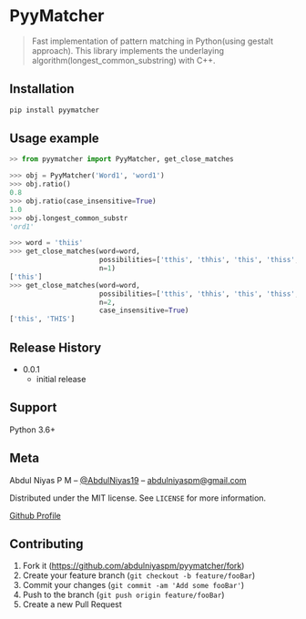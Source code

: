 # PyyMatcher
> Fast implementation of pattern matching in Python(using gestalt approach).
> This library implements the underlaying algorithm(longest_common_substring) with C++.

## Installation

```python
pip install pyymatcher
```

## Usage example

```python
>> from pyymatcher import PyyMatcher, get_close_matches

>>> obj = PyyMatcher('Word1', 'word1')
>>> obj.ratio()
0.8
>>> obj.ratio(case_insensitive=True)
1.0
>>> obj.longest_common_substr
'ord1'

>>> word = 'thiis'
>>> get_close_matches(word=word, 
                      possibilities=['tthis', 'thhis', 'this', 'thiss', 'THIS'], 
                      n=1)
['this']
>>> get_close_matches(word=word, 
                      possibilities=['tthis', 'thhis', 'this', 'thiss', 'THIS'], 
                      n=2, 
                      case_insensitive=True)
['this', 'THIS']
```

## Release History

* 0.0.1
    * initial release

## Support

Python 3.6+

## Meta

Abdul Niyas P M – [@AbdulNiyas19](https://twitter.com/AbdulNiyas19) – abdulniyaspm@gmail.com

Distributed under the MIT license. See ``LICENSE`` for more information.

[Github Profile](https://github.com/abdulniyaspm)

## Contributing

1. Fork it (https://github.com/abdulniyaspm/pyymatcher/fork)
2. Create your feature branch (`git checkout -b feature/fooBar`)
3. Commit your changes (`git commit -am 'Add some fooBar'`)
4. Push to the branch (`git push origin feature/fooBar`)
5. Create a new Pull Request

